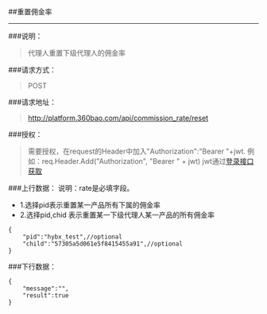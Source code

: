 ##重置佣金率

------------
###说明：
> 代理人重置下级代理人的佣金率

###请求方式：
> POST

###请求地址：
> http://platform.360bao.com/api/commission_rate/reset

###授权：
> 需要授权，在request的Header中加入"Authorization":"Bearer "+jwt.
  例如：req.Header.Add("Authorization", "Bearer " + jwt)
  jwt通过[登录接口获取](https://github.com/360bao/Manual/blob/master/%E5%BC%80%E6%94%BE%E5%B9%B3%E5%8F%B0/%E9%94%80%E5%94%AE%E7%AE%A1%E7%90%86api/v4/%E8%B4%A6%E5%8F%B7%E6%8E%A7%E5%88%B6/%E7%99%BB%E5%BD%95.md)

###上行数据：
说明：rate是必填字段。
> 
* 1.选择pid表示重置某一产品所有下属的佣金率
* 2.选择pid,chid 表示重置某一下级代理人某一产品的所有佣金率

```
{
    "pid":"hybx_test",//optional
    "child":"57305a5d061e5f8415455a91",//optional
}
```
###下行数据：
```
{
    "message":"",
    "result":true
}

```

